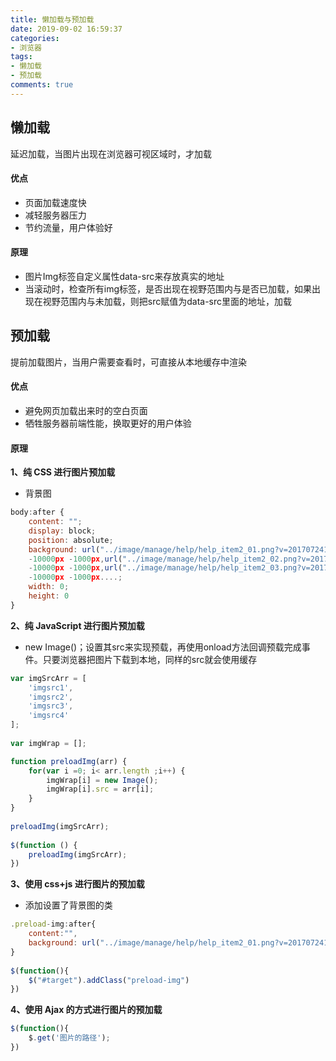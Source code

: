 ```yaml
---
title: 懒加载与预加载
date: 2019-09-02 16:59:37
categories:
- 浏览器
tags:
- 懒加载
- 预加载
comments: true
---
```


## 懒加载

延迟加载，当图片出现在浏览器可视区域时，才加载

<!-- more -->

#### 优点

- 页面加载速度快
- 减轻服务器压力
- 节约流量，用户体验好

#### 原理

- 图片Img标签自定义属性data-src来存放真实的地址
- 当滚动时，检查所有img标签，是否出现在视野范围内与是否已加载，如果出现在视野范围内与未加载，则把src赋值为data-src里面的地址，加载



## 预加载

提前加载图片，当用户需要查看时，可直接从本地缓存中渲染

#### 优点

- 避免网页加载出来时的空白页面
- 牺牲服务器前端性能，换取更好的用户体验

#### 原理

**1、纯 CSS 进行图片预加载**

- 背景图

```js
body:after {
    content: "";
    display: block;
    position: absolute;
    background: url("../image/manage/help/help_item2_01.png?v=201707241359") no-repeat 
    -10000px -1000px,url("../image/manage/help/help_item2_02.png?v=201707241359") no-repeat 
    -10000px -1000px,url("../image/manage/help/help_item2_03.png?v=201707241359") no-repeat 
    -10000px -1000px....;
    width: 0;
    height: 0
}
```

**2、纯 JavaScript 进行图片预加载**

- new Image()；设置其src来实现预载，再使用onload方法回调预载完成事件。只要浏览器把图片下载到本地，同样的src就会使用缓存

```js
var imgSrcArr = [
    'imgsrc1',
    'imgsrc2',
    'imgsrc3',
    'imgsrc4'
];
 
var imgWrap = [];

function preloadImg(arr) {
    for(var i =0; i< arr.length ;i++) {
        imgWrap[i] = new Image();
        imgWrap[i].src = arr[i];
    }
}
 
preloadImg(imgSrcArr);
 
$(function () {
	preloadImg(imgSrcArr);
})
```

**3、使用 css+js 进行图片的预加载**

- 添加设置了背景图的类

```js
.preload-img:after{
    content:"",
    background: url("../image/manage/help/help_item2_01.png?v=201707241359") no-repeat -10000px -1000px,url("../image/manage/help/help_item2_02.png?v=201707241359") no-repeat -10000px -1000px...
}
 
$(function(){
    $("#target").addClass("preload-img")
})
```

**4、使用 Ajax 的方式进行图片的预加载**

```js
$(function(){
	$.get('图片的路径');
})
```

